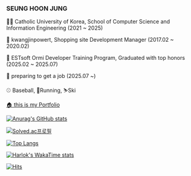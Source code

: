 ### SEUNG HOON JUNG

👨‍🎓 Catholic University of Korea, School of Computer Science and Information Engineering (2021 ~ 2025)

💼 kwangjinpowert, Shopping site Development Manager (2017.02 ~ 2020.02)

📖 ESTsoft Ormi Developer Training Program, Graduated with top honors (2025.02 ~ 2025.07)

📖 preparing to get a job (2025.07 ~)

⚾ Baseball, 🏃Running, ⛷️Ski

[🏠 this is my Portfolio](http://linen-artichoke-b37.notion.site/1b42ad07fb208075af7af79b6499a65f?pvs=74)


[![Anurag's GitHub stats](https://github-readme-stats.vercel.app/api?username=skoloks-10)](https://github.com/anuraghazra/github-readme-stats)

[![Solved.ac프로필](http://mazassumnida.wtf/api/v2/generate_badge?boj=skoloks-10)](https://solved.ac/skoloks)

[![Top Langs](https://github-readme-stats.vercel.app/api/top-langs/?username=skoloks-10)](https://github.com/anuraghazra/github-readme-stats)

[![Harlok's WakaTime stats](https://github-readme-stats.vercel.app/api/wakatime?username=skoloks-10)](https://github.com/anuraghazra/github-readme-stats)

[![Hits](https://hits.seeyoufarm.com/api/count/incr/badge.svg?url=https%3A%2F%2Fgithub.com%2Fskoloks-10&count_bg=%2379C83D&title_bg=%23555555&icon=youtubetv.svg&icon_color=%23E7E7E7&title=hits&edge_flat=false)](https://hits.seeyoufarm.com)
